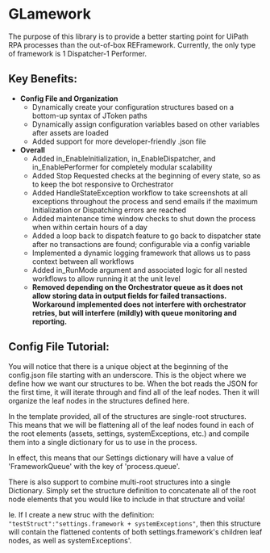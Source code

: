 # GLamework

The purpose of this library is to provide a better starting point for UiPath RPA processes than the out-of-box REFramework. Currently, the only type of framework is 1 Dispatcher-1 Performer.

## Key Benefits:
- **Config File and Organization**
  - Dynamically create your configuration structures based on a bottom-up syntax of JToken paths
  - Dynamically assign configuration variables based on other variables after assets are loaded
  - Added support for more developer-friendly .json file
- **Overall**
  - Added in_EnableInitialization, in_EnableDispatcher, and in_EnablePerformer for completely modular scalability
  - Added Stop Requested checks at the beginning of every state, so as to keep the bot responsive to Orchestrator
  - Added HandleStateException workflow to take screenshots at all exceptions throughout the process and send emails if the maximum Initialization or Dispatching errors are reached
  - Added maintenance time window checks to shut down the process when within certain hours of a day
  - Added a loop back to dispatch feature to go back to dispatcher state after no transactions are found; configurable via a config variable
  - Implemented a dynamic logging framework that allows us to pass context between all workflows
  - Added in_RunMode argument and associated logic for all nested workflows to allow running it at the unit level
  - **Removed depending on the Orchestrator queue as it does not allow storing data in output fields for failed transactions. Workaround implemented does not interfere with orchestrator retries, but will interfere (mildly) with queue monitoring and reporting.**



## Config File Tutorial:

You will notice that there is a unique object at the beginning of the config.json file  starting with an underscore. This is the object where we define how we want our structures to be. When the bot reads the JSON for the first time, it will iterate through and find all of the leaf nodes. Then it will organize the leaf nodes in the structures defined here. 

In the template provided, all of the structures are single-root structures. This means that we will be flattening all of the leaf nodes found in each of the root elements (assets, settings, systemExceptions, etc.) and compile them into a single dictionary for us to use in the process.

In effect, this means that our Settings dictionary will have a value of 'FrameworkQueue' with the key of 'process.queue'.

There is also support to combine multi-root structures into a single Dictionary. Simply set the structure definition to concatenate all of the root node elements that you would like to include in that structure and voila! 

Ie. If I create a new struc with the definition: <code>"testStruct":"settings.framework + systemExceptions"</code>, then this structure will contain the flattened contents of both settings.framework's children leaf nodes, as well as systemExceptions'. 
